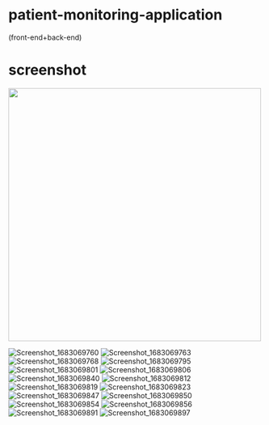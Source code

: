# patient-monitoring-application
(front-end+back-end)

# screenshot
<img src="https://github.com/BasmaBouzid/patient-monitoring-app/assets/130184074/e2c4e545-23c7-4e77-a90c-2e376f74271a" width="500">

![Screenshot_1683069760](https://github.com/BasmaBouzid/patient-monitoring-app/assets/130184074/46620638-e1cd-47b5-b567-a6d52e7df4dc)
![Screenshot_1683069763](https://github.com/BasmaBouzid/patient-monitoring-app/assets/130184074/1f0a6280-7d78-49af-9946-d4db36d6787c)
![Screenshot_1683069768](https://github.com/BasmaBouzid/patient-monitoring-app/assets/130184074/044dbc7e-12e9-4cdf-8f76-d693a5071ebc)
![Screenshot_1683069795](https://github.com/BasmaBouzid/patient-monitoring-app/assets/130184074/c9887071-cb66-4214-8159-df7933058db1)
![Screenshot_1683069801](https://github.com/BasmaBouzid/patient-monitoring-app/assets/130184074/4fde0221-04c3-4c0f-a881-d3d26bcb927e)
![Screenshot_1683069806](https://github.com/BasmaBouzid/patient-monitoring-app/assets/130184074/cb7e22f0-3928-4f8c-9078-cb4afe914e36)
![Screenshot_1683069840](https://github.com/BasmaBouzid/patient-monitoring-app/assets/130184074/7816fd60-f641-4c7e-ab96-46ec970b9da5)
![Screenshot_1683069812](https://github.com/BasmaBouzid/patient-monitoring-app/assets/130184074/4ab705cb-b9e3-4d31-b53e-1ed7f12f4054)
![Screenshot_1683069819](https://github.com/BasmaBouzid/patient-monitoring-app/assets/130184074/653ac3f4-82ba-46ea-bc74-7a3906929af5)
![Screenshot_1683069823](https://github.com/BasmaBouzid/patient-monitoring-app/assets/130184074/f0e8a670-3dd8-4068-9235-898155266c4c)
![Screenshot_1683069847](https://github.com/BasmaBouzid/patient-monitoring-app/assets/130184074/be89028c-4da1-4377-83e6-ab27cae3f8c4)
![Screenshot_1683069850](https://github.com/BasmaBouzid/patient-monitoring-app/assets/130184074/8fb3a285-e2d4-48e5-8462-9e29788aab74)
![Screenshot_1683069854](https://github.com/BasmaBouzid/patient-monitoring-app/assets/130184074/70e27553-3af4-4e1f-a85a-587496d342ea)
![Screenshot_1683069856](https://github.com/BasmaBouzid/patient-monitoring-app/assets/130184074/a76f617f-c107-4636-8ebc-07b3901860f4)
![Screenshot_1683069891](https://github.com/BasmaBouzid/patient-monitoring-app/assets/130184074/5d2b86ed-81e0-4fbd-ac02-8a2a75c869e9)
![Screenshot_1683069897](https://github.com/BasmaBouzid/patient-monitoring-app/assets/130184074/39014344-3b61-4282-9070-a8a1e241812e)







